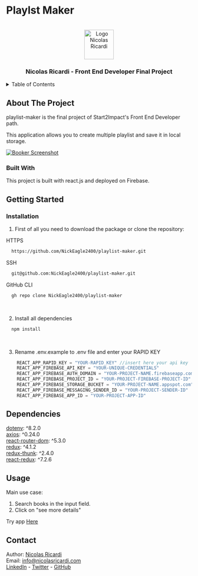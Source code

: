 # Playlst Maker

<br />
<div align="center">
  <a href="https://nicolasricardi.com">
    <img src="https://nicolasricardi.com/assets/images/logo.png" alt="Logo Nicolas Ricardi" width="80" height="80">
  </a>

  <h3 align="center">Nicolas Ricardi - Front End Developer Final Project</h3>
</div>

<details>
  <summary>Table of Contents</summary>
  <ol>
    <li><a href="#about-the-project">About The Project</a>
      <ul>
        <li><a href="#built-with">Built With</a></li>
      </ul>
    </li>
    <li><a href="#getting-started">Getting Started</a></li>
    <li><a href="#dependencies">Dependencies</a></li>
    <li><a href="#usage">Usage</a></li>
    <li><a href="#contact">Contact</a></li>
  </ol>
</details>

## About The Project
playlist-maker is the final project of Start2Impact's Front End Developer path.

This application allows you to create multiple playlist and save it in local storage.

[![Booker Screenshot](https://www.nicolasricardi.com/assets/images/playlist-maker.png)](https://zen-heyrovsky-376629.netlify.app/)

### Built With
This project is built with react.js and deployed on Firebase.


## Getting Started

### Installation

1. First of all you need to download the package or clone the repository:

HTTPS
```sh
  https://github.com/NickEagle2400/playlist-maker.git
```
SSH
```sh
  git@github.com:NickEagle2400/playlist-maker.git
```
GitHub CLI
```sh
  gh repo clone NickEagle2400/playlist-maker
```
<br>

2. Install all dependencies
```sh
  npm install
```
<br>

3. Rename .env.example to .env file and enter your RAPID KEY

```js
    REACT_APP_RAPID_KEY = "YOUR-RAPID_KEY" //insert here your api key
    REACT_APP_FIREBASE_API_KEY = "YOUR-UNIQUE-CREDENTIALS"
    REACT_APP_FIREBASE_AUTH_DOMAIN = "YOUR-PROJECT-NAME.firebaseapp.com"
    REACT_APP_FIREBASE_PROJECT_ID = "YOUR-PROJECT-FIREBASE-PROJECT-ID"
    REACT_APP_FIREBASE_STORAGE_BUCKET = "YOUR-PROJECT-NAME.appspot.com"
    REACT_APP_FIREBASE_MESSAGING_SENDER_ID = "YOUR-PROJECT-SENDER-ID"
    REACT_APP_FIREBASE_APP_ID = "YOUR-PROJECT-APP-ID"
```


## Dependencies
[dotenv](https://www.npmjs.com/package/dotenv): ^8.2.0<br>
[axios](https://axios-http.com/docs/intro): ^0.24.0<br>
[react-router-dom](https://v5.reactrouter.com/web/guides/quick-start): ^5.3.0<br>
[redux](https://redux.js.org/): ^4.1.2<br>
[redux-thunk](https://github.com/reduxjs/redux-thunk): ^2.4.0<br>
[react-redux](https://react-redux.js.org/): ^7.2.6<br>



## Usage
Main use case:
1. Search books in the input field.
2. Click on "see more details"

Try app [Here](https://zen-heyrovsky-376629.netlify.app/)

## Contact

Author: [Nicolas Ricardi](www.nicolasricardi.com) <br />
Email: [info@nicolasricardi.com](mailto:info@nicolasricardi.com)<br />
[LinkedIn](https://www.linkedin.com/in/nicolasricardi/) - [Twitter](https://twitter.com/nick_ricardi00) - [GitHub](https://github.com/NickEagle2400)

